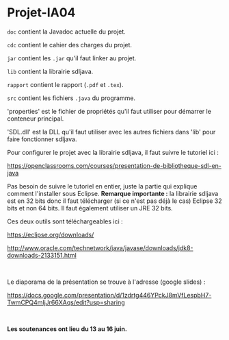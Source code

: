 # Projet-IA04
`doc` contient la Javadoc actuelle du projet.

`cdc` contient le cahier des charges du projet.

`jar` contient les `.jar` qu'il faut linker au projet.

`lib` contient la librairie sdljava.

`rapport` contient le rapport (`.pdf` et `.tex`).

`src` contient les fichiers `.java` du programme.

'properties' est le fichier de propriétés qu'il faut utiliser pour démarrer le conteneur principal.

'SDL.dll' est la DLL qu'il faut utiliser avec les autres fichiers dans 'lib' pour faire fonctionner sdljava.

Pour configurer le projet avec la librairie sdljava, il faut suivre le tutoriel ici :

https://openclassrooms.com/courses/presentation-de-bibliotheque-sdl-en-java

Pas besoin de suivre le tutoriel en entier, juste la partie qui explique comment l'installer sous
Eclipse. <b>Remarque importante :</b> la librairie sdljava est en 32 bits donc il faut télécharger (si
ce n'est pas déjà le cas) Eclipse 32 bits et non 64 bits. Il faut également utiliser un JRE 32 bits.

Ces deux outils sont téléchargeables ici :

https://eclipse.org/downloads/

http://www.oracle.com/technetwork/java/javase/downloads/jdk8-downloads-2133151.html

<br>

Le diaporama de la présentation se trouve à l'adresse (google slides) : 

https://docs.google.com/presentation/d/1zdrtg446YPckJ8mVfLespbH7-TwmCPQ4mljJr66XAqs/edit?usp=sharing

<br>

<b>Les soutenances ont lieu du 13 au 16 juin.</b>